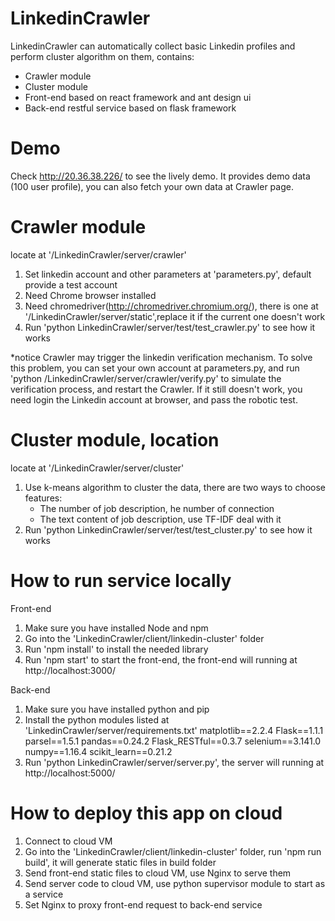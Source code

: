 # LinkedinCrawler
LinkedinCrawler can automatically collect basic Linkedin profiles and perform cluster algorithm on them, contains:
   - Crawler module
   - Cluster module
   - Front-end based on react framework and ant design ui
   - Back-end restful service based on flask framework

# Demo
Check http://20.36.38.226/ to see the lively demo.
It provides demo data (100 user profile), you can also fetch your own data at Crawler page.

# Crawler module
locate at '/LinkedinCrawler/server/crawler'

1. Set linkedin account and other parameters at 'parameters.py', default provide a test account
2. Need Chrome browser installed
3. Need chromedriver(http://chromedriver.chromium.org/), there is one at '/LinkedinCrawler/server/static',replace it if the      current one doesn't work
4. Run 'python LinkedinCrawler/server/test/test_crawler.py' to see how it works

*notice Crawler may trigger the linkedin verification mechanism. To solve this problem, you can set your own account at        parameters.py, and run 'python /LinkedinCrawler/server/crawler/verify.py' to simulate the verification process, and restart the Crawler. If it still doesn't work, you need login the Linkedin account at browser, and pass the robotic test.

# Cluster module, location 
locate at '/LinkedinCrawler/server/cluster'
1. Use k-means algorithm to cluster the data, there are two ways to choose features:
   - The number of job description, he number of connection
   - The text content of job description, use TF-IDF deal with it
2. Run 'python LinkedinCrawler/server/test/test_cluster.py' to see how it works


# How to run service locally
Front-end
1) Make sure you have installed Node and npm
2) Go into the 'LinkedinCrawler/client/linkedin-cluster' folder
3) Run 'npm install' to install the needed library
4) Run 'npm start' to start the front-end, the front-end will running at http://localhost:3000/

Back-end
1) Make sure you have installed python and pip 
2) Install the python modules listed at 'LinkedinCrawler/server/requirements.txt'
      matplotlib==2.2.4
      Flask==1.1.1
      parsel==1.5.1
      pandas==0.24.2
      Flask_RESTful==0.3.7
      selenium==3.141.0
      numpy==1.16.4
      scikit_learn==0.21.2
3) Run 'python LinkedinCrawler/server/server.py', the server will running at  http://localhost:5000/

# How to deploy this app on cloud
1. Connect to cloud VM
2. Go into the 'LinkedinCrawler/client/linkedin-cluster' folder, run 'npm run build', 
   it will generate static files in build folder
3. Send front-end static files to cloud VM, use Nginx to serve them
4. Send server code to cloud VM, use python supervisor module to start as a service
5. Set Nginx to proxy front-end request to back-end service



